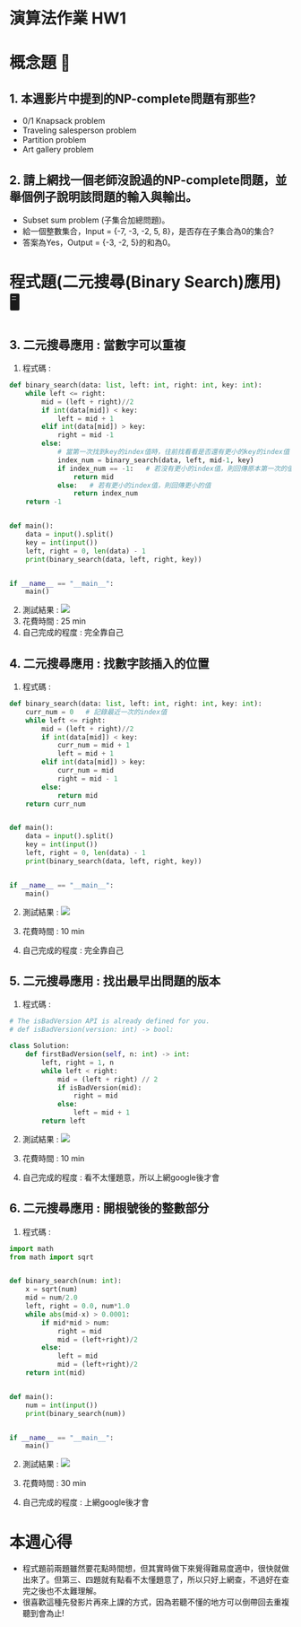 # 演算法作業 HW1
# 概念題 :book:
## 1. 本週影片中提到的NP-complete問題有那些?
* 	0/1 Knapsack problem
* 	Traveling salesperson problem
* 	Partition problem
* 	Art gallery problem
## 2. 請上網找一個老師沒說過的NP-complete問題，並舉個例子說明該問題的輸入與輸出。
* Subset sum problem (子集合加總問題)。
* 給一個整數集合，Input = {-7, -3, -2, 5, 8}，是否存在子集合為0的集合? 
* 答案為Yes，Output = {-3, -2, 5}的和為0。
# 程式題(二元搜尋(Binary Search)應用) :desktop_computer:
## 3. 二元搜尋應用 : 當數字可以重複
1. 程式碼 : 
``` python
def binary_search(data: list, left: int, right: int, key: int):
    while left <= right:
        mid = (left + right)//2
        if int(data[mid]) < key:
            left = mid + 1
        elif int(data[mid]) > key:
            right = mid -1
        else:
            # 當第一次找到key的index值時，往前找看看是否還有更小的key的index值
            index_num = binary_search(data, left, mid-1, key)
            if index_num == -1:   # 若沒有更小的index值，則回傳原本第一次的值
                return mid
            else:   # 若有更小的index值，則回傳更小的值
                return index_num
    return -1


def main():
    data = input().split()
    key = int(input())
    left, right = 0, len(data) - 1
    print(binary_search(data, left, right, key))


if __name__ == "__main__":
    main()
```
2. 測試結果 :
![](https://i.imgur.com/6JVSRtm.png)
3. 花費時間 : 25 min
4. 自己完成的程度 : 完全靠自己

## 4. 二元搜尋應用 : 找數字該插入的位置
1. 程式碼 : 
```python
def binary_search(data: list, left: int, right: int, key: int):
    curr_num = 0   # 記錄最近一次的index值
    while left <= right:
        mid = (left + right)//2
        if int(data[mid]) < key:
            curr_num = mid + 1   
            left = mid + 1
        elif int(data[mid]) > key:
            curr_num = mid
            right = mid - 1
        else:
            return mid
    return curr_num


def main():
    data = input().split()
    key = int(input())
    left, right = 0, len(data) - 1
    print(binary_search(data, left, right, key))


if __name__ == "__main__":
    main()
```
2. 測試結果 : 
![](https://i.imgur.com/2eeDppL.png)

3. 花費時間 : 10 min
4. 自己完成的程度 : 完全靠自己

## 5. 二元搜尋應用 : 找出最早出問題的版本
1. 程式碼 : 
```python
# The isBadVersion API is already defined for you.
# def isBadVersion(version: int) -> bool:

class Solution:
    def firstBadVersion(self, n: int) -> int:
        left, right = 1, n
        while left < right:
            mid = (left + right) // 2
            if isBadVersion(mid):
                right = mid
            else:
                left = mid + 1
        return left
```
2. 測試結果 : 
![](https://i.imgur.com/I9EfXiI.png)

3. 花費時間 : 10 min
4. 自己完成的程度 : 看不太懂題意，所以上網google後才會

## 6. 二元搜尋應用 : 開根號後的整數部分
1. 程式碼 : 
```python
import math
from math import sqrt


def binary_search(num: int):
    x = sqrt(num)
    mid = num/2.0
    left, right = 0.0, num*1.0
    while abs(mid-x) > 0.0001:
        if mid*mid > num:
            right = mid
            mid = (left+right)/2
        else:
            left = mid
            mid = (left+right)/2
    return int(mid)


def main():
    num = int(input())
    print(binary_search(num))


if __name__ == "__main__":
    main()
```
2. 測試結果 : 
![](https://i.imgur.com/kYtJRj9.png)

3. 花費時間 : 30 min
4. 自己完成的程度 : 上網google後才會

# 本週心得
* 程式題前兩題雖然要花點時間想，但其實時做下來覺得難易度適中，很快就做出來了。但第三、四題就有點看不太懂題意了，所以只好上網查，不過好在查完之後也不太難理解。
* 很喜歡這種先發影片再來上課的方式，因為若聽不懂的地方可以倒帶回去重複聽到會為止!
